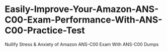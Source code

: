 # Easily-Improve-Your-Amazon-ANS-C00-Exam-Performance-With-ANS-C00-Practice-Test
Nullify Stress &amp; Anxiety of Amazon ANS-C00 Exam With ANS-C00 Dumps
